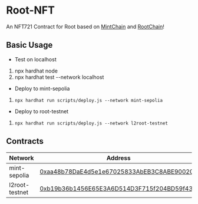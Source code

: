 # Root-NFT

An NFT721 Contract for Root based on [MintChain](https://www.mintchain.io/) and [RootChain](https://sdk.root.xyz/rootchain/intro)!

## Basic Usage

- Test on localhost
1. npx hardhat node
2. npx hardhat test --network localhost 

- Deploy to mint-sepolia
1. `npx hardhat run scripts/deploy.js --network mint-sepolia`

- Deploy to root-testnet
1. `npx hardhat run scripts/deploy.js --network l2root-testnet`


## Contracts

| Network | Address |
| - | - |
| mint-sepolia | [0xaa48b78DaE4d5e1e67025833AbEB3C8ABE900202](https://sepolia-testnet-explorer.mintchain.io//address/0xaa48b78DaE4d5e1e67025833AbEB3C8ABE900202) |
| l2root-testnet | [0xb19b36b1456E65E3A6D514D3F715f204BD59f431](https://testnet-l2explorer.onebitdev.com/address/0xb19b36b1456E65E3A6D514D3F715f204BD59f431) |


